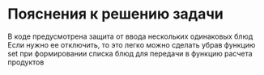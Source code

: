 # Пояснения к решению задачи
В коде предусмотрена защита от ввода нескольких одинаковых блюд
Если нужно ее отключить, то это легко можно сделать убрав функцию set при формировании списка блюд для передачи в функцию расчета продуктов
